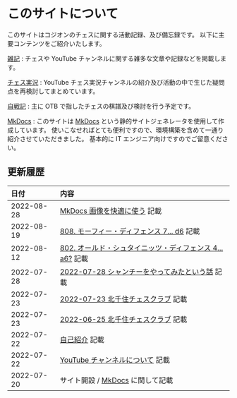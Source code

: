# このサイトについて

このサイトはコジオンのチェスに関する活動記録、及び備忘録です。
以下に主要コンテンツをご紹介いたします。

[雑記](note/introduction.md)
:   チェスや YouTube チャンネルに関する雑多な文章や記録などを掲載します。

[チェス実況](youtube/index.md)
:   YouTube チェス実況チャンネルの紹介及び活動の中で生じた疑問点を再検討してまとめています。

[自戦記](otb/2022/0625.md)
:   主に OTB で指したチェスの棋譜及び検討を行う予定です。

[MkDocs](mkdocs/001.md)
:   このサイトは [MkDocs](https://www.mkdocs.org/) という静的サイトジェネレータを使用して作成しています。
使いこなせればとても便利ですので、環境構築を含めて一通り紹介させていただきました。
基本的に IT エンジニア向けですのでご留意ください。

## 更新履歴

|日付|内容|
|:--|:--|
|2022-08-28|[MkDocs 画像を快適に使う](mkdocs/007.md) 記載|
|2022-08-19|[808. モーフィー・ディフェンス 7... d6](youtube/009/00808.md) 記載|
|2022-08-12|[802. オールド・シュタイニッツ・ディフェンス 4... a6?](youtube/009/00802.md) 記載|
|2022-07-28|[2022-07-28 シャンチーをやってみたという話](note/20220728.md) 記載|
|2022-07-23|[2022-07-23 北千住チェスクラブ](otb/2022/0723.md) 記載|
|2022-07-23|[2022-06-25 北千住チェスクラブ](otb/2022/0625.md) 記載|
|2022-07-22|[自己紹介](note/introduction.md) 記載|
|2022-07-22|[YouTube チャンネルについて](youtube/index.md) 記載|
|2022-07-20|サイト開設 / [MkDocs](mkdocs/001.md) に関して記載|